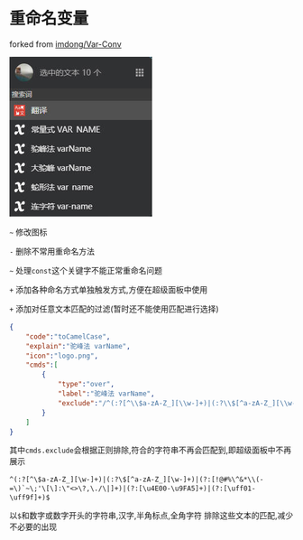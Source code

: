 # 重命名变量
forked from [imdong/Var-Conv](https://github.com/imdong/Var-Conv)

![](./screenshots/Snipaste_2022-07-13_09-44-44.jpg)

`~` 修改图标

`-` 删除不常用重命名方法

`~` 处理`const`这个关键字不能正常重命名问题

`+` 添加各种命名方式单独触发方式,方便在超级面板中使用

`+` 添加对任意文本匹配的过滤(暂时还不能使用匹配进行选择)


```json
{
    "code":"toCamelCase",
    "explain":"驼峰法 varName",
    "icon":"logo.png",
    "cmds":[
        {
            "type":"over",
            "label":"驼峰法 varName",
            "exclude":"/^(:?[^\\$a-zA-Z_][\\w-]+)|(:?\\$[^a-zA-Z_][\\w-]+)|(?:[!@#%\\^&*\\\\(-=\\)`~\\;'\\[\\]:\"<>\\?,\\./\\|]+)|(?:[\u4E00-\u9FA5]+)|(?:[\uff01-\uff9f]+)$/"
        }
    ]
}
```
其中`cmds.exclude`会根据正则排除,符合的字符串不再会匹配到,即超级面板中不再展示

```
^(:?[^\$a-zA-Z_][\w-]+)|(:?\$[^a-zA-Z_][\w-]+)|(?:[!@#%\^&*\\(-=\)`~\;'\[\]:\"<>\?,\./\|]+)|(?:[\u4E00-\u9FA5]+)|(?:[\uff01-\uff9f]+)$
```

以`$`和数字或数字开头的字符串,汉字,半角标点,全角字符 排除这些文本的匹配,减少不必要的出现